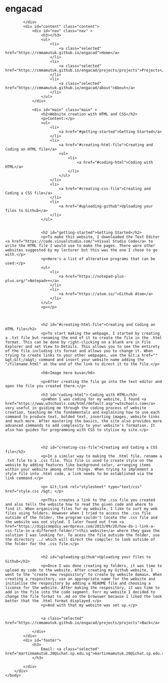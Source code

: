 <html>
    <head>
        <title>engacad</title>
        <link rel="stylesheet" type="text/css" href="../style.css" />
    </head>
    <body>
        <div id="container">
            <div id="header">
                <h1>engacad</h1>

            </div>
            <div id="content" class="content">
                <div id="nav" class="nav" >
                    <h3></h3>
                    <ul>
                        <li>
                            <a class="selected" href="https://cmmamutuk.github.io/engacad">Home</a>
                        </li>
                        <li>
                            <a class="selected" href="https://cmmamutuk.github.io/engacad/projects/projects">Projects</a>
                        </li>
                        <li>
                            <a class="selected" href="https://cmmamutuk.github.io/engacad/about">About</a>
                        </li>
                    </ul>
                </div>

                <div id="main" class="main" >
                    <h2>Website creation with HTML and CSS</h2>
                    <p>Content:</p>
                    <ul>
                        <li>
                            <a href="#getting-started">Getting Started</a>
                        </li>
                        <li>
                            <a href="#creating-html-file">Creating and Coding an HTML file</a>
                            <ul>
                                <li>
                                    <a href="#coding-html">Coding with HTML</a>
                                </li>
                            </ul>
                        </li>
                        <li>
                            <a href="#creating-css-file">Creating and Coding a CSS file</a>
                        </li>
                        <li>
                            <a href="#uploading-github">Uploading your files to Github</a>
                        </li>
                    </ul>


                    <h2 id="getting-started">Getting Started</h2>
                    <p>To make this website, I downloaded the Text Editor <a href="https://code.visualstudio.com/">Visual Studio Code</a> to write the HTML file I would use to make the pages. There were other websites suggested by my lecturer but this was the one I chose to go with.</p>
                    <p>Here's a list of alterative programs that can be used:</p>
                    <ul>
                        <li>
                            <a href="https://notepad-plus-plus.org/">Notepad++</a>
                        </li>
                        <li>
                            <a href="https://atom.io/">Github Atom</a>
                        </li>
                    </ul>
                    <p></p>
                    


                    <h2 id="#creating-html-file">Creating and Coding an HTML file</h2>
                    <p>To start making the webpage, I started by creating a .txt file but renaming the end of it to create the file in the .html format. This can be done by right-clicking on a blank are in File Explorer and set View to Details. This allows you to see the entirety of the file including its fornat and allows you to change it. When trying to create links to your other webpages, use the &lt;a href="" &gt;&lt;/a&gt; command and insert your website name adding the "/filename.html" at the end of the link to direct it to the file.</p>
                    
                    <h6>Image here kusa</h6>

                    <p>After creating the file go into the text editor and open the file you created there.</p>

                    <h3 id="coding-html">-Coding with HTML</h3>
                    <p>When I was coding for my website, I found <a href="https://www.w3schools.com/html/default.asp">w3schools.com</a> very useful in guiding me through the coding process of website creation, teaching me the fundamentals and explaining how to use each command to produce text, bolded text, inserting images, website links and much more. After mastering the basics, the site also provides more advanced commands to add complexity to your website's formation. It also has guides for programming with CSS to stylise my site.</p>



                    <h2 id="creating-css-file">Creating and Coding a CSS file</h2>
                    <p>In a similar way to making the .html file, rename a .txt file to a .css file. This file is used to create style on the website by adding features like background color, arranging items within your website among other things. When trying to implement a style file into .html code, a link needs to be established via the link command.</p>
                    
                    <p> &lt;link rel="stylesheet" type="text/css" href="style.css /&gt; </p>
                    
                    <p>This creates a link to the .css file you created and also tells the website how to read the given code and where to find it. When organising files for my website, I like to sort my web files using folders. However when I tried to access the .css file outside of the folder, the program couldn't locate the .css file and the website was not styled. I later found out from <a href="https://digicompdiy.wordpress.com/2013/09/26/how-do-i-link-a-css-file-in-a-different-folder/">this website</a> where they gave the solution I was looking for. To acess the file outside the folder, use the directory ../ which will direct the compiler to look outside of the folder for the .css file.</p>


                    <h2 id="uploading-github">Uploading your files to Github</h2>
                    <p>Once I was done creating my folders, it was time to upload my code to the website. After creating my Github website, I went to the "create new respository" to create by website domain. When creating a respository, use an appropriate name for the website and initialise the respository by adding a README file and choosing a license for the website. After making the respository, it was time to add in the file into the code segment. Forr my website I decided to change the file format to .md on the browswer because I liked the look better that the .html format displayed.</p>
                    <p>And with that my website was set up.</p>


                    <a class="selected" href="https://cmmamutuk.github.io/engacad/projects/projects">Back</a>

                </div>
            </div>
            <div id="footer">
                <h3>
                    Email: <a class="selected" href="martinmamutuk.20@ichat.sp.edu.sg">martinmamutuk.20@ichat.sp.edu.sg</a>
                </h3>

            </div>
        </div>
    </body>
</html>
